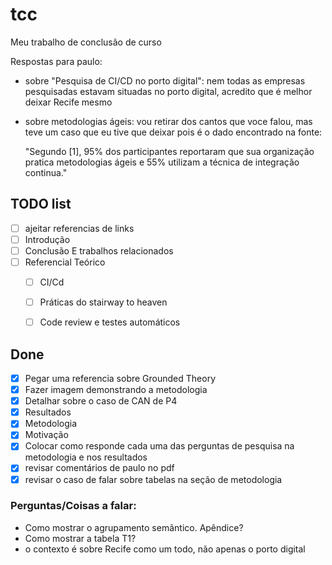# tcc
Meu trabalho de conclusão de curso

Respostas para paulo:

* sobre "Pesquisa de CI/CD no porto digital": nem todas as empresas pesquisadas estavam situadas no porto digital, acredito que é melhor deixar Recife mesmo

* sobre metodologias ágeis: vou retirar dos cantos que voce falou, mas teve um caso que eu tive que deixar pois é o dado encontrado na fonte:

    "Segundo [1], 95% dos participantes reportaram que sua organização pratica metodologias ágeis e 55% utilizam a técnica de integração continua."


## TODO list
- [ ] ajeitar referencias de links
- [ ] Introdução
- [ ] Conclusão E trabalhos relacionados
- [ ] Referencial Teórico
  - [ ] CI/Cd
  - [ ] Práticas do stairway to heaven
  - [ ] Code review e testes automáticos


## Done
- [x] Pegar uma referencia sobre Grounded Theory
- [x] Fazer imagem demonstrando a metodologia
- [x] Detalhar sobre o caso de CAN de P4
- [X] Resultados
- [X] Metodologia
- [X] Motivação
- [x] Colocar como responde cada uma das perguntas de pesquisa na metodologia e nos resultados
- [x] revisar comentários de paulo no pdf
- [x] revisar o caso de falar sobre tabelas na seção de metodologia

### Perguntas/Coisas a falar:
- Como mostrar o agrupamento semântico. Apêndice?
- Como mostrar a tabela T1?
- o contexto é sobre Recife como um todo, não apenas o porto digital



